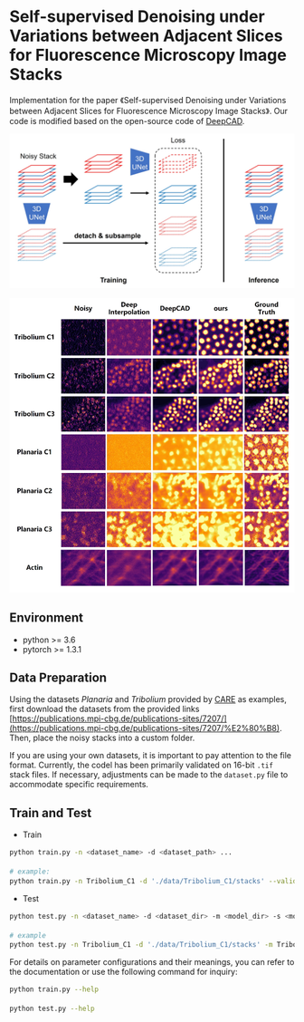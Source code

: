 # Self-supervised Denoising under Variations between Adjacent Slices for Fluorescence Microscopy Image Stacks

Implementation for the paper 《Self-supervised Denoising under Variations between Adjacent Slices for Fluorescence Microscopy Image Stacks》. Our code is modified based on the open-source code of [DeepCAD](https://github.com/cabooster/DeepCAD).

![ppl](./figs/pipeline.jpg "pipeline")

![visualization](./figs/visualization.jpg)

## Environment

* python >= 3.6
* pytorch >= 1.3.1

## Data Preparation

Using the datasets *Planaria* and *Tribolium* provided by [CARE](https://github.com/CSBDeep/CSBDeep) as examples, first download the datasets from the provided links [https://publications.mpi-cbg.de/publications-sites/7207/](https://publications.mpi-cbg.de/publications-sites/7207/%E2%80%B8). Then, place the noisy stacks into a custom folder.

If you are using your own datasets, it is important to pay attention to the file format. Currently, the codel has been primarily validated on 16-bit `.tif` stack files. If necessary, adjustments can be made to the `dataset.py` file to accommodate specific requirements.

## Train and Test

* Train

```bash
python train.py -n <dataset_name> -d <dataset_path> ...

# example:
python train.py -n Tribolium_C1 -d './data/Tribolium_C1/stacks' --validation
```

* Test

```bash
python test.py -n <dataset_name> -d <dataset_dir> -m <model_dir> -s <model_number>

# example
python test.py -n Tribolium_C1 -d './data/Tribolium_C1/stacks' -m Tribolium_C1_202403141108 -s '10,20,30'
```

For details on parameter configurations and their meanings, you can refer to the documentation or use the following command for inquiry:

```bash
python train.py --help

python test.py --help
```
